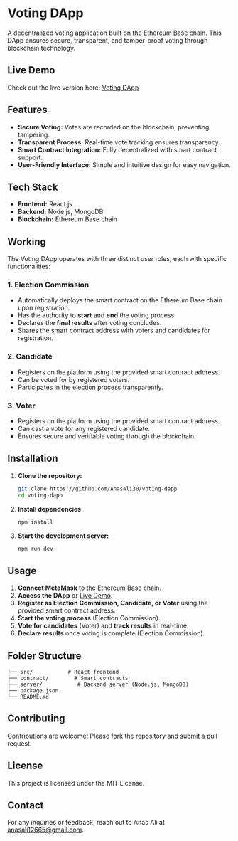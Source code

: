 # Voting DApp

A decentralized voting application built on the Ethereum Base chain. This DApp ensures secure, transparent, and tamper-proof voting through blockchain technology.

## Live Demo

Check out the live version here: [Voting DApp](https://voting-dapp-t749.vercel.app/)

## Features

- **Secure Voting:** Votes are recorded on the blockchain, preventing tampering.
- **Transparent Process:** Real-time vote tracking ensures transparency.
- **Smart Contract Integration:** Fully decentralized with smart contract support.
- **User-Friendly Interface:** Simple and intuitive design for easy navigation.

## Tech Stack

- **Frontend:** React.js  
- **Backend:** Node.js, MongoDB  
- **Blockchain:** Ethereum Base chain

## Working

The Voting DApp operates with three distinct user roles, each with specific functionalities:

### 1. **Election Commission**
- Automatically deploys the smart contract on the Ethereum Base chain upon registration.
- Has the authority to **start** and **end** the voting process.
- Declares the **final results** after voting concludes.
- Shares the smart contract address with voters and candidates for registration.

### 2. **Candidate**
- Registers on the platform using the provided smart contract address.
- Can be voted for by registered voters.
- Participates in the election process transparently.

### 3. **Voter**
- Registers on the platform using the provided smart contract address.
- Can cast a vote for any registered candidate.
- Ensures secure and verifiable voting through the blockchain.

## Installation

1. **Clone the repository:**

   ```bash
   git clone https://github.com/AnasAli30/voting-dapp
   cd voting-dapp
   ```

2. **Install dependencies:**

   ```bash
   npm install
   ```

3. **Start the development server:**

   ```bash
   npm run dev
   ```

## Usage

1. **Connect MetaMask** to the Ethereum Base chain.
2. **Access the DApp** or [Live Demo](https://voting-dapp-t749.vercel.app/).
3. **Register as Election Commission, Candidate, or Voter** using the provided smart contract address.
4. **Start the voting process** (Election Commission).
5. **Vote for candidates** (Voter) and **track results** in real-time.
6. **Declare results** once voting is complete (Election Commission).

## Folder Structure

```
├── src/           # React frontend
├── contract/        # Smart contracts
├── server/           # Backend server (Node.js, MongoDB)
├── package.json
└── README.md
```

## Contributing

Contributions are welcome! Please fork the repository and submit a pull request.

## License

This project is licensed under the MIT License.

## Contact

For any inquiries or feedback, reach out to Anas Ali at [anasali12665@gmail.com](mailto:anasali12665@gmail.com).

